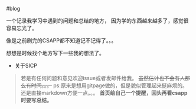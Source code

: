 #blog

一个记录我学习中遇到的问题和总结的地方，
因为学的东西越来越多了，感觉很容易忘光了。

像是之前刷完的CSAPP都不知道记不记得了。。。

想想是时候找个地方写下一些我的想法了。

* 关于SICP

> 若是有任何问题和意见欢迎issue或者发邮件给我。 ~~虽然估计也不会有人那么有时间。。。~~
> ps:原来是想用gitpage做的，但是貌似管理起来挺麻烦的。还是直接markdown方便一点。。。
> **首页给自己一个提醒，回头再看csapp时要写总结。**